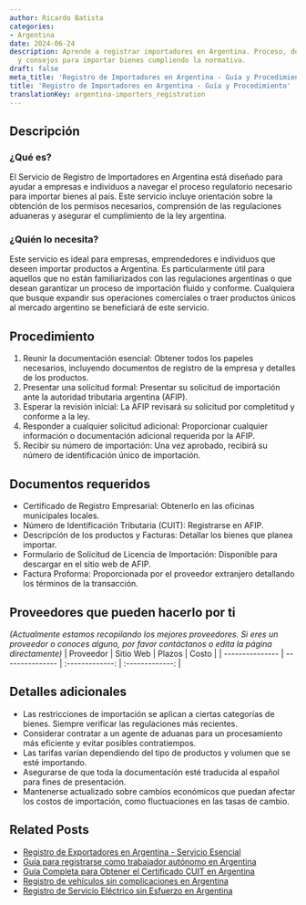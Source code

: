 ```yaml
---
author: Ricardo Batista
categories:
- Argentina
date: 2024-06-24
description: Aprende a registrar importadores en Argentina. Proceso, documentos requeridos
  y consejos para importar bienes cumpliendo la normativa.
draft: false
meta_title: 'Registro de Importadores en Argentina - Guía y Procedimiento'
title: 'Registro de Importadores en Argentina - Guía y Procedimiento'
translationKey: argentina-importers_registration
---
```



## Descripción
### ¿Qué es?
El Servicio de Registro de Importadores en Argentina está diseñado para ayudar a empresas e individuos a navegar el proceso regulatorio necesario para importar bienes al país. Este servicio incluye orientación sobre la obtención de los permisos necesarios, comprensión de las regulaciones aduaneras y asegurar el cumplimiento de la ley argentina.

### ¿Quién lo necesita?
Este servicio es ideal para empresas, emprendedores e individuos que deseen importar productos a Argentina. Es particularmente útil para aquellos que no están familiarizados con las regulaciones argentinas o que desean garantizar un proceso de importación fluido y conforme. Cualquiera que busque expandir sus operaciones comerciales o traer productos únicos al mercado argentino se beneficiará de este servicio.

## Procedimiento

1. Reunir la documentación esencial: Obtener todos los papeles necesarios, incluyendo documentos de registro de la empresa y detalles de los productos.
2. Presentar una solicitud formal: Presentar su solicitud de importación ante la autoridad tributaria argentina (AFIP).
3. Esperar la revisión inicial: La AFIP revisará su solicitud por completitud y conforme a la ley.
4. Responder a cualquier solicitud adicional: Proporcionar cualquier información o documentación adicional requerida por la AFIP.
5. Recibir su número de importación: Una vez aprobado, recibirá su número de identificación único de importación.

## Documentos requeridos

- Certificado de Registro Empresarial: Obtenerlo en las oficinas municipales locales.
- Número de Identificación Tributaria (CUIT): Registrarse en AFIP.
- Descripción de los productos y Facturas: Detallar los bienes que planea importar.
- Formulario de Solicitud de Licencia de Importación: Disponible para descargar en el sitio web de AFIP.
- Factura Proforma: Proporcionada por el proveedor extranjero detallando los términos de la transacción.

## Proveedores que pueden hacerlo por ti
_(Actualmente estamos recopilando los mejores proveedores. Si eres un proveedor o conoces alguno, por favor contáctanos o edita la página directamente)_
| Proveedor        |     Sitio Web     |     Plazos    |       Costo      |
| --------------- | --------------- |  :-------------: | :-------------: |

## Detalles adicionales

- Las restricciones de importación se aplican a ciertas categorías de bienes. Siempre verificar las regulaciones más recientes.
- Considerar contratar a un agente de aduanas para un procesamiento más eficiente y evitar posibles contratiempos.
- Las tarifas varían dependiendo del tipo de productos y volumen que se esté importando.
- Asegurarse de que toda la documentación esté traducida al español para fines de presentación.
- Mantenerse actualizado sobre cambios económicos que puedan afectar los costos de importación, como fluctuaciones en las tasas de cambio.
## Related Posts

- [Registro de Exportadores en Argentina - Servicio Esencial](https://tramitit.com/es/guides/argentina/registro_de_exportadores/)
- [Guía para registrarse como trabajador autónomo en Argentina](https://tramitit.com/es/guides/argentina/inscripci%C3%B3n_al_r%C3%A9gimen_de_aut%C3%B3nomos/)
- [Guía Completa para Obtener el Certificado CUIT en Argentina](https://tramitit.com/es/guides/argentina/constancia_de_cuit/)
- [Registro de vehículos sin complicaciones en Argentina](https://tramitit.com/es/guides/argentina/registro_automotor/)
- [Registro de Servicio Eléctrico sin Esfuerzo en Argentina](https://tramitit.com/es/guides/argentina/alta_de_servicio_el%C3%A9ctrico/)